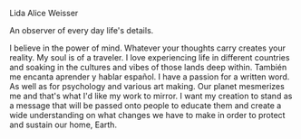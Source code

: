 Lida Alice Weisser

An observer of every day life's details. 

I believe in the power of mind. Whatever your thoughts carry creates your reality. 
My soul is of a traveler. I love experiencing life in different countries and soaking in the cultures and vibes of those lands deep within. También me encanta aprender y hablar español.
I have a passion for a written word. As well as for psychology and various art making. 
Our planet mesmerizes me and that's what I'd like my work to mirror. I want my creation to stand as a message that will be passed onto people to educate them and create a wide understanding on what changes we have to make in order to protect and sustain our home, Earth. 

